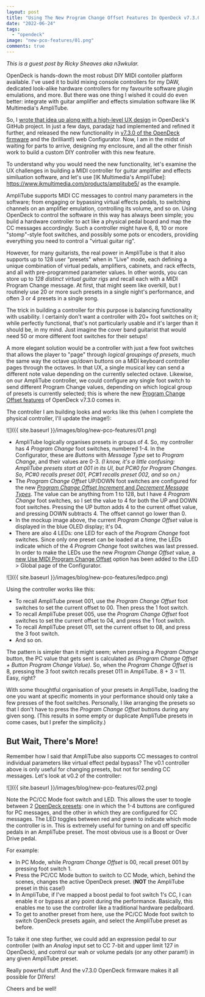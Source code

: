 ```yaml
---
layout: post
title: "Using The New Program Change Offset Features In OpenDeck v7.3.0"
date: "2022-06-24"
tags: 
  - "opendeck"
image: "new-pco-features/01.png"
comments: true
---
```


*This is a guest post by Ricky Sheaves aka n3wkular.*

OpenDeck is hands-down the most robust DIY MIDI contoller platform available. I've used it to build mixing console controllers for my DAW, dedicated look-alike hardware controllers for my favourite software plugin emulations, and more. But there was one thing I wished it could do even better: integrate with guitar amplifier and effects simulation software like IK Multimedia's AmpliTube.

So, I [wrote that idea up along with a high-level UX design](https://github.com/shanteacontrols/OpenDeck/discussions/157) in OpenDeck's GitHub project. In just a few days, paradajz had implemented and refined it further, and released the new functionality in [v7.3.0 of the OpenDeck firmware](https://github.com/shanteacontrols/OpenDeck/releases/tag/v7.3.0) and the (brilliant!) web Configurator. Now, I am in the midst of waiting for parts to arrive, designing my enclosure, and all the other finish work to build a custom DIY controller with this new feature.

To understand why you would need the new functionality, let's examine the UX challenges in building a MIDI controller for guitar amplifier and effects similuation software, and let's use [IK Multimedia's AmpliTube]: https://www.ikmultimedia.com/products/amplitube5/ as the example.

AmpliTube supports MIDI CC messages to control many parameters in the software; from engaging or bypassing virtual effects pedals, to switching channels on an amplifier emulation, controlling its volume, and so on. Using OpenDeck to control the software in this way has always been simple; you build a hardware controller to act like a physical pedal board and map the CC messages accordingly. Such a controller might have 6, 8, 10 or more "stomp"-style foot switches, and possibly some pots or encoders, providing everything you need to control a "virtual guitar rig".

However, for many guitarists, the real power in AmpliTube is that it also supports up to 128 user "presets" when in "Live" mode, each defining a unique combination of virtual pedals, amplifiers, cabinets, and rack effects, and all with pre-programmed parameter values. In other words, you can store up to _128 distinct virtual guitar rigs_ and recall each with a MIDI Program Change message. At first, that might seem like overkill, but I routinely use 20 or more such presets in a single night's performance, and often 3 or 4 presets in a single song.

The trick in building a controller for this purpose is balancing functionality with usability. I certainly don't want a controller with 20+ foot switches on it; while perfectly functional, that's not particularly usable and it's larger than it should be, in my mind. Just imagine the cover band guitarist that would need 50 or more different foot switches for their setups!

A more elegant solution would be a controller with just a few foot switches that allows the player to "page" through _logical groupings of presets_, much the same way the octave up/down buttons on a MIDI keyboard controller pages through the octaves. In that UX, a single musical key can send a different note value depending on the currently selected octave. Likewise, on our AmpliTube controller, we could configure any single foot switch to send different Program Change values, depending on which logical group of presets is currently selected; this is where the new [Program Change Offset features](https://github.com/shanteacontrols/OpenDeck/wiki/Configurable-features#message-type) of OpenDeck v7.3.0 comes in.

The controller I am building looks and works like this (when I complete the physical controller, I'll update the image!):

![]({{ site.baseurl }}/images/blog/new-pco-features/01.png)

- AmpliTube logically organises presets in groups of 4. So, my controller has 4 _Program Change_ foot switches, numbered 1-4. In the Configurator, these are _Buttons_ with _Message Type_ set to _Program Change_, and their values are 0-3. _(I know, it's a little confusing: AmpliTube presets start at 001 in its UI, but PC#0 for Program Changes. So, PC#0 recalls preset 001, PC#1 recalls preset 002, and so on.)_
- The _Program Change Offset_ UP/DOWN foot switches are configured for the new [_Program Change Offset Increment_ and _Decrement Message Types_](https://github.com/shanteacontrols/OpenDeck/wiki/Configurable-features#message-type). The value can be anything from 1 to 128, but I have 4 _Program Change_ foot switches, so I set the value to 4 for both the UP and DOWN foot switches. Pressing the UP button adds 4 to the current offset value, and pressing DOWN subtracts 4. The offset cannot go lower than 0.
- In the mockup image above, the current _Program Change Offset_ value is displayed in the blue OLED display; it's 04.
- There are also 4 LEDs: one LED for each of the _Program Change_ foot switches. Since only one preset can be loaded at a time, the LEDs indicate which of the 4 _Program Change_ foot switches was last pressed. In order to make the LEDs use the new _Program Change Offset_ value, a [new Use MIDI Program Change Offset](https://github.com/shanteacontrols/OpenDeck/wiki/Configurable-features#global-parameters) option has been added to the LED > Global page of the Configurator.

![]({{ site.baseurl }}/images/blog/new-pco-features/ledpco.png)

Using the controller works like this:
- To recall AmpliTube preset 001, use the _Program Change Offset_ foot switches to set the current offset to 00. Then press the 1 foot switch. 
- To recall AmpliTube preset 005, use the _Program Change Offset_ foot switches to set the current offset to 04, and press the 1 foot switch.
- To recall AmpliTube preset 011, set the current offset to 08, and press the 3 foot switch.
- And so on.

The pattern is simpler than it might seem; when pressing a _Program Change_ button, the PC value that gets sent is calculated as _(Program Change Offset + Button Program Change Value)_. So, when the _Program Change Offset_ is 8, pressing the 3 foot switch recalls preset 011 in AmpliTube. 8 + 3 = 11. Easy, right? 

With some thoughtful organisation of your presets in AmpliTube, loading the one you want at specific moments in your performance should only take a few presses of the foot switches. Personally, I like arranging the presets so that I don't have to press the _Program Change Offset_ buttons during any given song. (This results in some empty or duplicate AmpliTube presets in come cases, but I prefer the simplicity.)

## But Wait, There's More!

Remember how I said that AmpliTube also supports CC messages to control individual parameters like virtual effect pedal bypass? The v0.1 controller above is only useful for changing presets, but not for sending CC messages. Let's look at v0.2 of the controller:

![]({{ site.baseurl }}/images/blog/new-pco-features/02.png)

Note the PC/CC Mode foot switch and LED. This allows the user to toogle between 2 [OpenDeck presets](https://github.com/shanteacontrols/OpenDeck/wiki/Configurable-features#presets): one in which the 1-4 buttons are configured for PC messages, and the other in which they are configured for CC messages. The LED toggles between red and green to indicate which mode the controller is in. This is extremely useful for turning on and off specific pedals in an AmpliTube preset. The most obvious use is a Boost or Over Drive pedal.

For example:
- In PC Mode, while _Program Change Offset_ is 00, recall preset 001 by pressing foot switch 1.
- Press the PC/CC Mode button to switch to CC Mode, which, behind the scenes, changes the active OpenDeck preset. (**NOT** the AmpliTube preset in this case!)
- In AmpliTube, if I've mapped a boost pedal to foot switch 1's CC, I can enable it or bypass at any point during the performance. Basically, this enables me to use the controller like a traditional hardware pedalboard.
- To get to another preset from here, use the PC/CC Mode foot switch to switch OpenDeck presets again, and select the AmpliTube preset as before.

To take it one step further, we could add an expression pedal to our controller (with an _Analog_ input set to CC 7-bit and upper limit 127 in OpenDeck), and control our wah or volume pedals (or any other param!) in any given AmpliTube preset. 

Really powerful stuff. And the v7.3.0 OpenDeck firmware makes it all possible for DIYers!

Cheers and be well!



